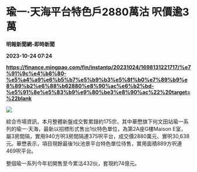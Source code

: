 # 瑜一‧天海平台特色戶2880萬沽 呎價逾3萬
**明報新聞網-即時新聞**

**2023-10-24 07:24**

**https://finance.mingpao.com/fin/instantp/20231024/1698131221717/%e7%91%9c%e4%b8%80-%e5%a4%a9%e6%b5%b7%e5%b9%b3%e5%8f%b0%e7%89%b9%e8%89%b2%e6%88%b62880%e8%90%ac%e6%b2%bd-%e5%91%8e%e5%83%b9%e9%80%be3%e8%90%ac%22%20target=%22blank**

![](https://fs.mingpao.com/fin/20231024/s00011/c512b347cf2e0a7b64e7020963c7efd4.jpg)

綜合市場資訊，本月整體新盤成交暫累錄約175宗，其中華懋旗下何文田站瑜一系列的瑜一‧天海，最新以招標形式售出1伙特色單位，為第2A座G樓Maison E室，屬3房間隔，實用940方呎3房間隔連375呎平台，成交價2880萬元、實呎30,638元。華懋表示，項目現餘最後1伙池景平台特色單位待售，實用面積889方呎連469呎平台。

整個瑜一系列今年初開售至今累沽432伙，套現約74億元。